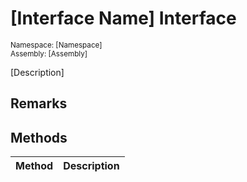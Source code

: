 # [Interface Name] Interface

<sub>Namespace: [Namespace]  
Assembly: [Assembly]</sub>

[Description]

## Remarks

## Methods
| Method | Description |
| ------ | ----------- |
